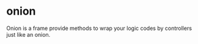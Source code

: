 # onion
Onion is a  frame provide methods to wrap your logic codes by controllers just like an onion.

